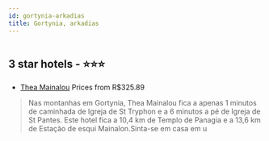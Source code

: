 ```yaml
---
id: gortynia-arkadias
title: Gortynia, arkadias
---
```


<center><img src="https://i.travelapi.com/hotels/32000000/31550000/31545000/31544919/1b2fbfeb_z.jpg" alt="" /></center>


##  3 star hotels - ⭐️⭐️⭐️

-    [Thea Mainalou](https://www.hurb.com/br/aud/https://www.hurb.com/br/hotels/gortynia/thea-mainalou-HT-H578?cmp=18055) Prices from R$325.89
   > Nas montanhas em Gortynia, Thea Mainalou fica a apenas 1 minutos de caminhada de Igreja de St Tryphon e a 6 minutos a pé de Igreja de St Pantes.  Este hotel fica a 10,4 km de Templo de Panagia e a 13,6 km de Estação de esqui Mainalon.Sinta-se em casa em u

